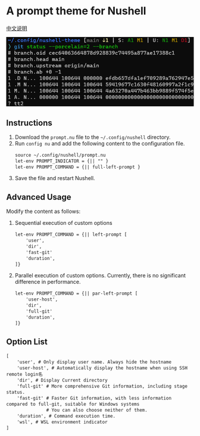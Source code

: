 # A prompt theme for Nushell
[中文说明](README_zh.md)

![](image/p.png)

## Instructions
1. Download the `prompt.nu` file to the `~/.config/nushell` directory.
2. Run `config nu` and add the following content to the configuration file.
    ```nu
    source ~/.config/nushell/prompt.nu
    let-env PROMPT_INDICATOR = {|| "" }
    let-env PROMPT_COMMAND = {|| full-left-prompt }
    ```
3. Save the file and restart Nushell.

## Advanced Usage
Modify the content as follows:

1. Sequential execution of custom options
    ```nu
    let-env PROMPT_COMMAND = {|| left-prompt [
        'user',
        'dir',
        'fast-git'
        'duration',
    ]}
    ```
2. Parallel execution of custom options. Currently, there is no significant difference in performance.
    ```nu
    let-env PROMPT_COMMAND = {|| par-left-prompt [
        'user-host',
        'dir',
        'full-git'
        'duration',
    ]}
    ```

## Option List
```nu
[
    'user', # Only display user name. Always hide the hostname
    'user-host', # Automatically display the hostname when using SSH remote login名
    'dir', # Display Current directory
    'full-git' # More comprehensive Git information, including stage status.
    'fast-git' # Faster Git information, with less information compared to full-git, suitable for Windows systems
               # You can also choose neither of them.
    'duration', # Command execution time.
    'wsl', # WSL environment indicator
]
```
